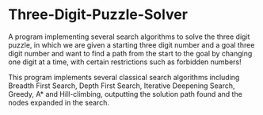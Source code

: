 # Three-Digit-Puzzle-Solver

A program implementing several search algorithms to solve the three digit puzzle, in which we are given a starting three digit number and a goal three digit number and want to find a path from the start to the goal by changing one digit at a time, with certain restrictions such as forbidden numbers!

This program implements several classical search algorithms including Breadth First Search, Depth First Search, Iterative Deepening Search, Greedy, A* and Hill-climbing, outputting the solution path found and the nodes expanded in the search.
